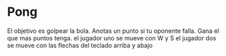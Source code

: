 # Pong
 
El objetivo es golpear la bola.
Anotas un punto si tu oponente falla.
Gana el que mas puntos tenga.
el jugador uno se mueve con W y S
el jugador dos se mueve con las flechas del teclado arriba y abajo
